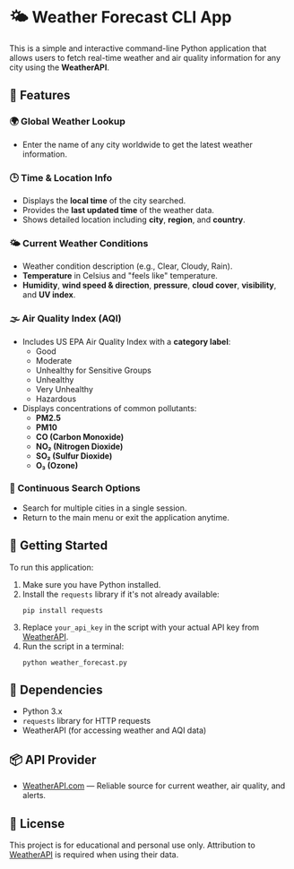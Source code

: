 
# 🌤️ Weather Forecast CLI App

This is a simple and interactive command-line Python application that allows users to fetch real-time weather and air quality information for any city using the **WeatherAPI**.

## 🔧 Features

### 🌍 Global Weather Lookup
- Enter the name of any city worldwide to get the latest weather information.

### 🕒 Time & Location Info
- Displays the **local time** of the city searched.
- Provides the **last updated time** of the weather data.
- Shows detailed location including **city**, **region**, and **country**.

### 🌤️ Current Weather Conditions
- Weather condition description (e.g., Clear, Cloudy, Rain).
- **Temperature** in Celsius and "feels like" temperature.
- **Humidity**, **wind speed & direction**, **pressure**, **cloud cover**, **visibility**, and **UV index**.

### 🌫️ Air Quality Index (AQI)
- Includes US EPA Air Quality Index with a **category label**:
  - Good
  - Moderate
  - Unhealthy for Sensitive Groups
  - Unhealthy
  - Very Unhealthy
  - Hazardous
- Displays concentrations of common pollutants:
  - **PM2.5**
  - **PM10**
  - **CO (Carbon Monoxide)**
  - **NO₂ (Nitrogen Dioxide)**
  - **SO₂ (Sulfur Dioxide)**
  - **O₃ (Ozone)**

### 🔁 Continuous Search Options
- Search for multiple cities in a single session.
- Return to the main menu or exit the application anytime.

## 🚀 Getting Started

To run this application:

1. Make sure you have Python installed.
2. Install the `requests` library if it's not already available:
   ```
   pip install requests
   ```
3. Replace `your_api_key` in the script with your actual API key from [WeatherAPI](https://www.weatherapi.com/).
4. Run the script in a terminal:
   ```
   python weather_forecast.py
   ```

## 🧪 Dependencies
- Python 3.x
- `requests` library for HTTP requests
- WeatherAPI (for accessing weather and AQI data)

## 📦 API Provider
- [WeatherAPI.com](https://www.weatherapi.com/) — Reliable source for current weather, air quality, and alerts.

## 📄 License
This project is for educational and personal use only. Attribution to [WeatherAPI](https://www.weatherapi.com/) is required when using their data.
